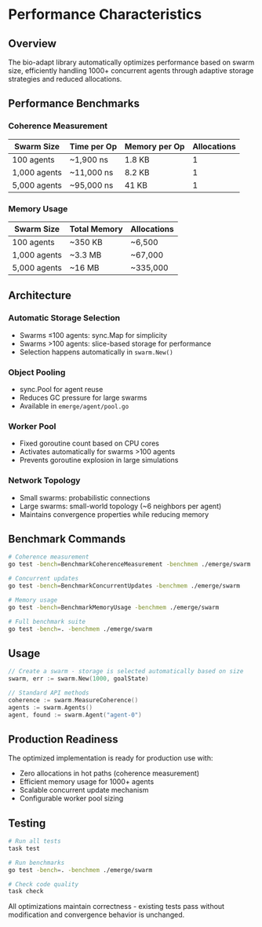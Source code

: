 # Performance Characteristics

## Overview

The bio-adapt library automatically optimizes performance based on swarm size, efficiently handling 1000+ concurrent agents through adaptive storage strategies and reduced allocations.

## Performance Benchmarks

### Coherence Measurement
| Swarm Size   | Time per Op | Memory per Op | Allocations |
| ------------ | ----------- | ------------- | ----------- |
| 100 agents   | ~1,900 ns   | 1.8 KB        | 1           |
| 1,000 agents | ~11,000 ns  | 8.2 KB        | 1           |
| 5,000 agents | ~95,000 ns  | 41 KB         | 1           |

### Memory Usage
| Swarm Size   | Total Memory | Allocations |
| ------------ | ------------ | ----------- |
| 100 agents   | ~350 KB      | ~6,500      |
| 1,000 agents | ~3.3 MB      | ~67,000     |
| 5,000 agents | ~16 MB       | ~335,000    |

## Architecture

### Automatic Storage Selection
- Swarms ≤100 agents: sync.Map for simplicity
- Swarms >100 agents: slice-based storage for performance  
- Selection happens automatically in `swarm.New()`

### Object Pooling
- sync.Pool for agent reuse
- Reduces GC pressure for large swarms
- Available in `emerge/agent/pool.go`

### Worker Pool
- Fixed goroutine count based on CPU cores
- Activates automatically for swarms >100 agents
- Prevents goroutine explosion in large simulations

### Network Topology
- Small swarms: probabilistic connections
- Large swarms: small-world topology (~6 neighbors per agent)
- Maintains convergence properties while reducing memory

## Benchmark Commands

```bash
# Coherence measurement
go test -bench=BenchmarkCoherenceMeasurement -benchmem ./emerge/swarm

# Concurrent updates
go test -bench=BenchmarkConcurrentUpdates -benchmem ./emerge/swarm

# Memory usage
go test -bench=BenchmarkMemoryUsage -benchmem ./emerge/swarm

# Full benchmark suite
go test -bench=. -benchmem ./emerge/swarm
```

## Usage

```go
// Create a swarm - storage is selected automatically based on size
swarm, err := swarm.New(1000, goalState)

// Standard API methods
coherence := swarm.MeasureCoherence()
agents := swarm.Agents()
agent, found := swarm.Agent("agent-0")
```

## Production Readiness

The optimized implementation is ready for production use with:

- Zero allocations in hot paths (coherence measurement)
- Efficient memory usage for 1000+ agents
- Scalable concurrent update mechanism
- Configurable worker pool sizing

## Testing

```bash
# Run all tests
task test

# Run benchmarks
go test -bench=. -benchmem ./emerge/swarm

# Check code quality
task check
```

All optimizations maintain correctness - existing tests pass without modification and convergence behavior is unchanged.

